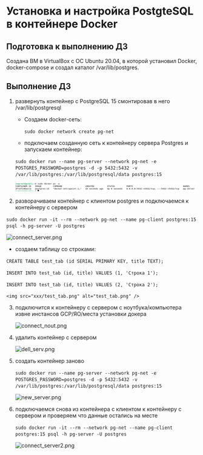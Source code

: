 # Установка и настройка PostgteSQL в контейнере Docker

## Подготовка к выполнению ДЗ
Создана ВМ в VirtualBox с ОС Ubuntu 20.04, в которой установил Docker, docker-compose и создал каталог /var/lib/postgres.

## Выполнение ДЗ
1. развернуть контейнер с PostgreSQL 15 смонтировав в него /var/lib/postgresql
    * Создаем docker-сеть:
        
      ```sudo docker network create pg-net```
   
    * подключаем созданную сеть к контейнеру сервера Postgres и запускаем контейнер:
       
    ```sudo docker run --name pg-server --network pg-net -e POSTGRES_PASSWORD=postgres -d -p 5432:5432 -v /var/lib/postgres:/var/lib/postgresql/data postgres:15```
    
	<img src="/xxx/pg_server.PNG" alt="pg_server.png" /> 
	
2. разворачиваем контейнер с клиентом postgres и подключаемся к контейнеру с сервером
   
```sudo docker run -it --rm --network pg-net --name pg-client postgres:15 psql -h pg-server -U postgres``` 

   <img src="xxx/connect_server.png" alt="connect_server.png" />   
    
   * создаем таблицу со строками:
    
```CREATE TABLE test_tab (id SERIAL PRIMARY KEY, title TEXT);```
    
```INSERT INTO test_tab (id, title) VALUES (1, 'Строка 1');```
    
```INSERT INTO test_tab (id, title) VALUES (2, 'Строка 2');```
    
	<img src="xxx/test_tab.png" alt="test_tab.png" />
    
3. подключится к контейнеру с сервером с ноутбука/компьютера извне инстансов GCP/ЯО/места установки докера   
    
	<img src="xxx/connect_nout.png" alt="connect_nout.png" />

4. удалить контейнер с сервером
   
   <img src="xxx/dell_serv.png" alt="dell_serv.png" />

5. создать контейнер заново
   
   ```sudo docker run --name pg-server --network pg-net -e POSTGRES_PASSWORD=postgres -d -p 5432:5432 -v /var/lib/postgres:/var/lib/postgresql/data postgres:15```
   
   <img src="xxx/new_server.png" alt="new_server.png" />

6. подключаемся снова из контейнера с клиентом к контейнеру с сервером и проверяем что данные остались на месте
   
   ```sudo docker run -it --rm --network pg-net --name pg-client postgres:15 psql -h pg-server -U postgres```
   
   <img src="xxx/connect_server2.png" alt="connect_server2.png" />
